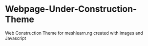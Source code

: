 # Webpage-Under-Construction-Theme

Web Construction Theme for meshlearn.ng created with images and Javascript
